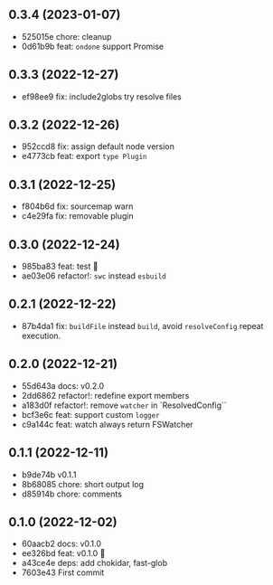 ## 0.3.4 (2023-01-07)

- 525015e chore: cleanup
- 0d61b9b feat: `ondone` support Promise

## 0.3.3 (2022-12-27)

- ef98ee9 fix: include2globs try resolve files

## 0.3.2 (2022-12-26)

- 952ccd8 fix: assign default node version
- e4773cb feat: export `type Plugin`

## 0.3.1 (2022-12-25)

- f804b6d fix: sourcemap warn
- c4e29fa fix: removable plugin

## 0.3.0 (2022-12-24)

- 985ba83 feat: test 🌱
- ae03e06 refactor!: `swc` instead `esbuild`

## 0.2.1 (2022-12-22)

- 87b4da1 fix: `buildFile` instead `build`, avoid `resolveConfig` repeat execution.

## 0.2.0 (2022-12-21)

- 55d643a docs: v0.2.0
- 2dd6862 refactor!: redefine export members
- a183d0f refactor!: remove `watcher` in `ResolvedConfig``
- bcf3e6c feat: support custom `logger`
- c9a144c feat: watch always return FSWatcher

## 0.1.1 (2022-12-11)

- b9de74b v0.1.1
- 8b68085 chore: short output log
- d85914b chore: comments

## 0.1.0 (2022-12-02)

- 60aacb2 docs: v0.1.0
- ee326bd feat: v0.1.0 🌱
- a43ce4e deps: add chokidar, fast-glob
- 7603e43 First commit
